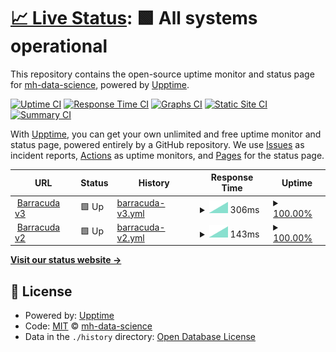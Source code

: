 # [📈 Live Status](https://demo.upptime.js.org): <!--live status--> **🟩 All systems operational**

This repository contains the open-source uptime monitor and status page for [mh-data-science](https://demo.upptime.js.org), powered by [Upptime](https://github.com/upptime/upptime).

[![Uptime CI](https://github.com/mh-data-science/upptime/workflows/Uptime%20CI/badge.svg)](https://github.com/mh-data-science/upptime/actions?query=workflow%3A%22Uptime+CI%22)
[![Response Time CI](https://github.com/mh-data-science/upptime/workflows/Response%20Time%20CI/badge.svg)](https://github.com/mh-data-science/upptime/actions?query=workflow%3A%22Response+Time+CI%22)
[![Graphs CI](https://github.com/mh-data-science/upptime/workflows/Graphs%20CI/badge.svg)](https://github.com/mh-data-science/upptime/actions?query=workflow%3A%22Graphs+CI%22)
[![Static Site CI](https://github.com/mh-data-science/upptime/workflows/Static%20Site%20CI/badge.svg)](https://github.com/mh-data-science/upptime/actions?query=workflow%3A%22Static+Site+CI%22)
[![Summary CI](https://github.com/mh-data-science/upptime/workflows/Summary%20CI/badge.svg)](https://github.com/mh-data-science/upptime/actions?query=workflow%3A%22Summary+CI%22)

With [Upptime](https://upptime.js.org), you can get your own unlimited and free uptime monitor and status page, powered entirely by a GitHub repository. We use [Issues](https://github.com/mh-data-science/upptime/issues) as incident reports, [Actions](https://github.com/mh-data-science/upptime/actions) as uptime monitors, and [Pages](https://demo.upptime.js.org) for the status page.

<!--start: status pages-->
<!-- This summary is generated by Upptime (https://github.com/upptime/upptime) -->
<!-- Do not edit this manually, your changes will be overwritten -->
<!-- prettier-ignore -->
| URL | Status | History | Response Time | Uptime |
| --- | ------ | ------- | ------------- | ------ |
| <img alt="" src="https://favicons.githubusercontent.com/barracuda.mhtr.be" height="13"> [Barracuda v3](https://barracuda.mhtr.be/v3/docs) | 🟩 Up | [barracuda-v3.yml](https://github.com/mh-data-science/upptime/commits/HEAD/history/barracuda-v3.yml) | <details><summary><img alt="Response time graph" src="./graphs/barracuda-v3/response-time-week.png" height="20"> 306ms</summary><br><a href="https://mh-data-science.github.io/upptime/history/barracuda-v3"><img alt="Response time 306" src="https://img.shields.io/endpoint?url=https%3A%2F%2Fraw.githubusercontent.com%2Fmh-data-science%2Fupptime%2FHEAD%2Fapi%2Fbarracuda-v3%2Fresponse-time.json"></a><br><a href="https://mh-data-science.github.io/upptime/history/barracuda-v3"><img alt="24-hour response time 306" src="https://img.shields.io/endpoint?url=https%3A%2F%2Fraw.githubusercontent.com%2Fmh-data-science%2Fupptime%2FHEAD%2Fapi%2Fbarracuda-v3%2Fresponse-time-day.json"></a><br><a href="https://mh-data-science.github.io/upptime/history/barracuda-v3"><img alt="7-day response time 306" src="https://img.shields.io/endpoint?url=https%3A%2F%2Fraw.githubusercontent.com%2Fmh-data-science%2Fupptime%2FHEAD%2Fapi%2Fbarracuda-v3%2Fresponse-time-week.json"></a><br><a href="https://mh-data-science.github.io/upptime/history/barracuda-v3"><img alt="30-day response time 306" src="https://img.shields.io/endpoint?url=https%3A%2F%2Fraw.githubusercontent.com%2Fmh-data-science%2Fupptime%2FHEAD%2Fapi%2Fbarracuda-v3%2Fresponse-time-month.json"></a><br><a href="https://mh-data-science.github.io/upptime/history/barracuda-v3"><img alt="1-year response time 306" src="https://img.shields.io/endpoint?url=https%3A%2F%2Fraw.githubusercontent.com%2Fmh-data-science%2Fupptime%2FHEAD%2Fapi%2Fbarracuda-v3%2Fresponse-time-year.json"></a></details> | <details><summary><a href="https://mh-data-science.github.io/upptime/history/barracuda-v3">100.00%</a></summary><a href="https://mh-data-science.github.io/upptime/history/barracuda-v3"><img alt="All-time uptime 100.00%" src="https://img.shields.io/endpoint?url=https%3A%2F%2Fraw.githubusercontent.com%2Fmh-data-science%2Fupptime%2FHEAD%2Fapi%2Fbarracuda-v3%2Fuptime.json"></a><br><a href="https://mh-data-science.github.io/upptime/history/barracuda-v3"><img alt="24-hour uptime 100.00%" src="https://img.shields.io/endpoint?url=https%3A%2F%2Fraw.githubusercontent.com%2Fmh-data-science%2Fupptime%2FHEAD%2Fapi%2Fbarracuda-v3%2Fuptime-day.json"></a><br><a href="https://mh-data-science.github.io/upptime/history/barracuda-v3"><img alt="7-day uptime 100.00%" src="https://img.shields.io/endpoint?url=https%3A%2F%2Fraw.githubusercontent.com%2Fmh-data-science%2Fupptime%2FHEAD%2Fapi%2Fbarracuda-v3%2Fuptime-week.json"></a><br><a href="https://mh-data-science.github.io/upptime/history/barracuda-v3"><img alt="30-day uptime 100.00%" src="https://img.shields.io/endpoint?url=https%3A%2F%2Fraw.githubusercontent.com%2Fmh-data-science%2Fupptime%2FHEAD%2Fapi%2Fbarracuda-v3%2Fuptime-month.json"></a><br><a href="https://mh-data-science.github.io/upptime/history/barracuda-v3"><img alt="1-year uptime 100.00%" src="https://img.shields.io/endpoint?url=https%3A%2F%2Fraw.githubusercontent.com%2Fmh-data-science%2Fupptime%2FHEAD%2Fapi%2Fbarracuda-v3%2Fuptime-year.json"></a></details>
| <img alt="" src="https://favicons.githubusercontent.com/barracuda.mhtr.be" height="13"> [Barracuda v2](https://barracuda.mhtr.be/v2/docs) | 🟩 Up | [barracuda-v2.yml](https://github.com/mh-data-science/upptime/commits/HEAD/history/barracuda-v2.yml) | <details><summary><img alt="Response time graph" src="./graphs/barracuda-v2/response-time-week.png" height="20"> 143ms</summary><br><a href="https://mh-data-science.github.io/upptime/history/barracuda-v2"><img alt="Response time 143" src="https://img.shields.io/endpoint?url=https%3A%2F%2Fraw.githubusercontent.com%2Fmh-data-science%2Fupptime%2FHEAD%2Fapi%2Fbarracuda-v2%2Fresponse-time.json"></a><br><a href="https://mh-data-science.github.io/upptime/history/barracuda-v2"><img alt="24-hour response time 143" src="https://img.shields.io/endpoint?url=https%3A%2F%2Fraw.githubusercontent.com%2Fmh-data-science%2Fupptime%2FHEAD%2Fapi%2Fbarracuda-v2%2Fresponse-time-day.json"></a><br><a href="https://mh-data-science.github.io/upptime/history/barracuda-v2"><img alt="7-day response time 143" src="https://img.shields.io/endpoint?url=https%3A%2F%2Fraw.githubusercontent.com%2Fmh-data-science%2Fupptime%2FHEAD%2Fapi%2Fbarracuda-v2%2Fresponse-time-week.json"></a><br><a href="https://mh-data-science.github.io/upptime/history/barracuda-v2"><img alt="30-day response time 143" src="https://img.shields.io/endpoint?url=https%3A%2F%2Fraw.githubusercontent.com%2Fmh-data-science%2Fupptime%2FHEAD%2Fapi%2Fbarracuda-v2%2Fresponse-time-month.json"></a><br><a href="https://mh-data-science.github.io/upptime/history/barracuda-v2"><img alt="1-year response time 143" src="https://img.shields.io/endpoint?url=https%3A%2F%2Fraw.githubusercontent.com%2Fmh-data-science%2Fupptime%2FHEAD%2Fapi%2Fbarracuda-v2%2Fresponse-time-year.json"></a></details> | <details><summary><a href="https://mh-data-science.github.io/upptime/history/barracuda-v2">100.00%</a></summary><a href="https://mh-data-science.github.io/upptime/history/barracuda-v2"><img alt="All-time uptime 100.00%" src="https://img.shields.io/endpoint?url=https%3A%2F%2Fraw.githubusercontent.com%2Fmh-data-science%2Fupptime%2FHEAD%2Fapi%2Fbarracuda-v2%2Fuptime.json"></a><br><a href="https://mh-data-science.github.io/upptime/history/barracuda-v2"><img alt="24-hour uptime 100.00%" src="https://img.shields.io/endpoint?url=https%3A%2F%2Fraw.githubusercontent.com%2Fmh-data-science%2Fupptime%2FHEAD%2Fapi%2Fbarracuda-v2%2Fuptime-day.json"></a><br><a href="https://mh-data-science.github.io/upptime/history/barracuda-v2"><img alt="7-day uptime 100.00%" src="https://img.shields.io/endpoint?url=https%3A%2F%2Fraw.githubusercontent.com%2Fmh-data-science%2Fupptime%2FHEAD%2Fapi%2Fbarracuda-v2%2Fuptime-week.json"></a><br><a href="https://mh-data-science.github.io/upptime/history/barracuda-v2"><img alt="30-day uptime 100.00%" src="https://img.shields.io/endpoint?url=https%3A%2F%2Fraw.githubusercontent.com%2Fmh-data-science%2Fupptime%2FHEAD%2Fapi%2Fbarracuda-v2%2Fuptime-month.json"></a><br><a href="https://mh-data-science.github.io/upptime/history/barracuda-v2"><img alt="1-year uptime 100.00%" src="https://img.shields.io/endpoint?url=https%3A%2F%2Fraw.githubusercontent.com%2Fmh-data-science%2Fupptime%2FHEAD%2Fapi%2Fbarracuda-v2%2Fuptime-year.json"></a></details>

<!--end: status pages-->

[**Visit our status website →**](https://demo.upptime.js.org)

## 📄 License

- Powered by: [Upptime](https://github.com/upptime/upptime)
- Code: [MIT](./LICENSE) © [mh-data-science](https://demo.upptime.js.org)
- Data in the `./history` directory: [Open Database License](https://opendatacommons.org/licenses/odbl/1-0/)
